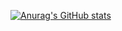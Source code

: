 [![Anurag's GitHub stats](https://github-readme-stats.vercel.app/api?username=talls2)](https://github.com/anuraghazra/github-readme-stats)

